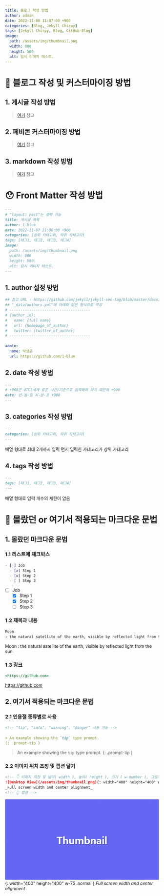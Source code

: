 ```yaml
---
title: 블로그 작성 방법
author: admin
date: 2022-11-08 11:07:00 +900
categories: [Blog, Jekyll Chirpy]
tags: [Jekyll Chirpy, Blog, GitHub-Blog]
image:
  path: /assets/img/thumbnail.png
  width: 800
  height: 500
  alt: 임시 이미지 테스트.
---
```


# 🙂 블로그 작성 및 커스터마이징 방법
## 1. 게시글 작성 방법
> [여기](https://chirpy.cotes.page/posts/write-a-new-post) 참고

## 2. 페비콘 커스터마이징 방법
> [여기](https://chirpy.cotes.page/posts/customize-the-favicon) 참고

## 3. markdown 작성 방법
> [여기](https://chirpy.cotes.page/posts/text-and-typography) 참고

# 😯 Front Matter 작성 방법
```markdown
---
# "layout: post"는 생략 가능
title: 게시글 제목
author: 1-blue
date: 2022-11-07 21:06:00 +900
categories: [상위 카테고리, 하위 카테고리]
tags: [태그1, 태그2, 태그3, 태그4]
image:
  path: /assets/img/thumbnail.png
  width: 800
  height: 500
  alt: 임시 이미지 테스트.
---
```

## 1. author 설정 방법

```yml
## 참고 URL › https://github.com/jekyll/jekyll-seo-tag/blob/master/docs/advanced-usage.md#setting-author-url
## "_data/authors.yml"에 아래와 같은 형식으로 작성
# -------------------------------------
# {author_id}:
#   name: {full name}
#   url: {homepage_of_author}
#   twitter: {twitter_of_author}
# -------------------------------------

admin:
  name: 박상은
  url: https://github.com/1-blue
```

## 2. date 작성 방법
```markdown
---
# +900은 UTC(세계 표준 시간)기준으로 입력해야 하기 때문에 +900
date: 년-월-일 시-분-초 +900
---
```

## 3. categories 작성 방법
```markdown
---
categories: [상위 카테고리, 하위 카테고리]
---
```
배열 형태로 최대 2개까지 입력
먼저 입력한 카테고리가 상위 카테고리

## 4. tags 작성 방법
```markdown
---
tags: [태그1, 태그2, 태그3, 태그4]
---
```
배열 형태로 입력 개수의 제한이 없음

# 🤨 몰랐던 or 여기서 적용되는 마크다운 문법
## 1. 몰랐던 마크다운 문법
### 1.1 리스트에 체크박스
```markdown
- [ ] Job
  - [x] Step 1
  - [x] Step 2
  - [ ] Step 3
```

- [ ] Job
  - [x] Step 1
  - [x] Step 2
  - [ ] Step 3

### 1.2 제목과 내용
```markdown
Moon
: the natural satellite of the earth, visible by reflected light from the sun
```

Moon
: the natural satellite of the earth, visible by reflected light from the sun

### 1.3 링크
```markdown
<https://github.com>
```
<https://github.com>

## 2. 여기서 적용되는 마크다운 문법
### 2.1 인용절 종류별로 사용
```markdown
<!-- "tip", "info", "warning", "danger" 사용 가능 -->

> An example showing the `tip` type prompt.
{: .prompt-tip }
```
> An example showing the `tip` type prompt.
{: .prompt-tip }

### 2.2 이미지 위치 조정 및 캡션 달기
```markdown
<!-- 👇 이미지 지정 및 넓이( width ), 높이( height ), 크기 ( w-number ), 그림자( .shadow ), 정렬 ( .normal ) float 설정( .left, .right ) -->
![Desktop View](/assets/img/thumbnail.png){: width="400" height="400" w-50 .normal }
_Full screen width and center alignment_
<!-- 👆 캡션 -->
```
![Desktop View](/assets/img/thumbnail.png){: width="400" height="400" w-75 .normal }
_Full screen width and center alignment_
